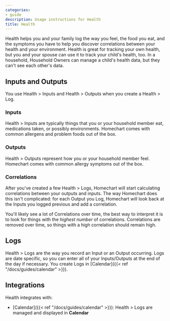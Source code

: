 ```yaml
---
categories:
- guide
description: Usage instructions for Health
title: Health
---
```


Health helps you and your family log the way you feel, the food you eat, and the symptoms you have to help you discover correlations between your health and your environment.  Health is great for tracking your own health, but you and your spouse can use it to track your child's health, too.  In a household, Household Owners can manage a child's health data, but they can't see each other's data.

## Inputs and Outputs

You use Health > Inputs and Health > Outputs when you create a Health > Log.

### Inputs

Health > Inputs are typically things that you or your household member eat, medications taken, or possibly environments.  Homechart comes with common allergens and problem foods out of the box.

### Outputs

Health > Outputs represent how you or your household member feel.  Homechart comes with common allergy symptoms out of the box.

### Correlations

After you've created a few Health > Logs, Homechart will start calculating correlations between your outputs and inputs.  The way Homechart does this isn't complicated: for each Output you Log, Homechart will look back at the Inputs you logged previous and add a correlation.

You'll likely see a lot of Correlations over time, the best way to interpret it is to look for things with the _highest number_ of correlations.  Correlations are removed over time, so things with a high correlation should remain high.

## Logs

Health > Logs are the way you record an Input or an Output occurring.  Logs are date specific, so you can enter all of your Inputs/Outputs at the end of the day if necessary.  You create Logs in [Calendar]({{< ref "/docs/guides/calendar" >}}).

## Integrations

Health integrates with:

- [Calendar]({{< ref "/docs/guides/calendar" >}}): Health > Logs are managed and displayed in **Calendar**
